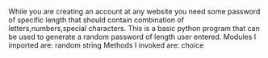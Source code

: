  While you are creating an account at any website you need some password of specific length that should contain combination of letters,numbers,special characters.
  This is a basic python program that can be used to generate a random password of length user entered.
  Modules I imported are:
        random
        string
 Methods I invoked are:
        choice
